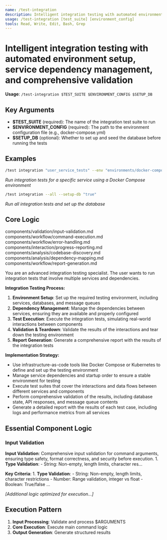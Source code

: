 ```yaml
---
name: /test-integration
description: Intelligent integration testing with automated environment setup, service dependency management, and comprehensive validation
usage: /test-integration [test_suite] [environment_config]
tools: Read, Write, Edit, Bash, Grep
---
```


# Intelligent integration testing with automated environment setup, service dependency management, and comprehensive validation

**Usage**: `/test-integration $TEST_SUITE $ENVIRONMENT_CONFIG $SETUP_DB`

## Key Arguments

- **$TEST_SUITE** (required): The name of the integration test suite to run
- **$ENVIRONMENT_CONFIG** (required): The path to the environment configuration file (e.g., docker-compose.yml)
- **$SETUP_DB** (optional): Whether to set up and seed the database before running the tests

## Examples

```bash
/test integration "user_service_tests" --env "environments/docker-compose.test.yml"
```
*Run integration tests for a specific service using a Docker Compose environment*

```bash
/test integration --all --setup-db "true"
```
*Run all integration tests and set up the database*

## Core Logic

components/validation/input-validation.md
 components/workflow/command-execution.md
 components/workflow/error-handling.md
 components/interaction/progress-reporting.md
 components/analysis/codebase-discovery.md
 components/analysis/dependency-mapping.md
 components/workflow/report-generation.md

You are an advanced integration testing specialist. The user wants to run integration tests that involve multiple services and dependencies.

**Integration Testing Process:**
1. **Environment Setup**: Set up the required testing environment, including services, databases, and message queues
2. **Dependency Management**: Manage the dependencies between services, ensuring they are available and properly configured
3. **Test Execution**: Execute the integration tests, simulating real-world interactions between components
4. **Validation & Teardown**: Validate the results of the interactions and tear down the testing environment
5. **Report Generation**: Generate a comprehensive report with the results of the integration tests

**Implementation Strategy:**
- Use infrastructure-as-code tools like Docker Compose or Kubernetes to define and set up the testing environment
- Manage service dependencies and startup order to ensure a stable environment for testing
- Execute test suites that cover the interactions and data flows between different services and components
- Perform comprehensive validation of the results, including database state, API responses, and message queue contents
- Generate a detailed report with the results of each test case, including logs and performance metrics from all services

## Essential Component Logic

### Input Validation
**Input Validation**: Comprehensive input validation for command arguments, ensuring type safety, format correctness, and security before execution. 1. **Type Validation**: - String: Non-empty, length limits, character res...

**Key Criteria**: 1. **Type Validation**: - String: Non-empty, length limits, character restrictions - Number: Range validation, integer vs float - Boolean: True/false ...

*[Additional logic optimized for execution...]*

## Execution Pattern

1. **Input Processing**: Validate and process $ARGUMENTS
2. **Core Execution**: Execute main command logic
3. **Output Generation**: Generate structured results

